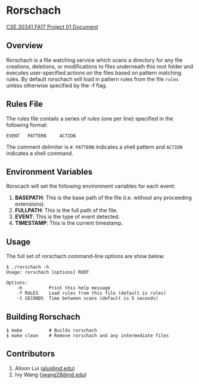 Rorschach
==========================

[CSE.30341.FA17 Project 01 Document](https://www3.nd.edu/~pbui/teaching/cse.30341.fa17/project01.html)

Overview
-------

Rorschach is a file watching service which scans a directory for any file creations, deletions, or modifications to files underneath this root folder and executes user-specified actions on the files based on pattern matching rules. 
By default rorschach will load in pattern rules from the file `rules` unless otherwise specified by the -f flag.

Rules File
-------
The rules file contails a series of rules (one per line) specified in the following format:
```
EVENT   PATTERN     ACTION
```
The comment delimiter is `#`. `PATTERN` indicates a shell pattern and `ACTION` indicates a shell command.

Environment Variables
-------
Rorscach will set the following environment variables for each event:

1. **BASEPATH**: This is the base path of the file (i.e. without any proceeding extensions).
2. **FULLPATH**: This is the full path of the file.
3. **EVENT**: This is the type of event detected.
4. **TIMESTAMP**: This is the current timestamp.

Usage
-------
The full set of rorschach command-line options are show below.
```
$ ./rorschach -h
Usage: rorschach [options] ROOT

Options:
    -h          Print this help message
    -f RULES    Load rules from this file (default is rules)
    -t SECONDS  Time between scans (default is 5 seconds)
```

Building Rorschach
-------
```shell
$ make          # Builds rorschach
$ make clean    # Remove rorschach and any intermediate files
```

Contributors
-------

1. Alison Lui (alui@nd.edu)
2. Ivy Wang (jwang28@nd.edu)

